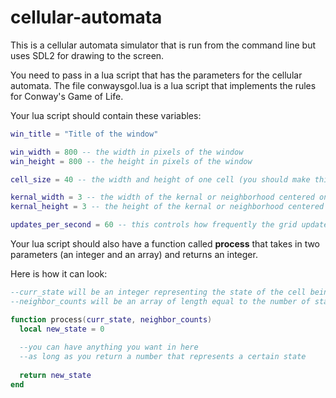 # cellular-automata

This is a cellular automata simulator that is run from the command line but uses SDL2 for drawing to the screen.

You need to pass in a lua script that has the parameters for the cellular automata. The file conwaysgol.lua is a lua script that implements the rules for Conway's Game of Life.

Your lua script should contain these variables:
```lua
win_title = "Title of the window"

win_width = 800 -- the width in pixels of the window
win_height = 800 -- the height in pixels of the window

cell_size = 40 -- the width and height of one cell (you should make this a divisor of both win_width and win_height otherwise you will get a funky looking grid)

kernal_width = 3 -- the width of the kernal or neighborhood centered on the current cell
kernal_height = 3 -- the height of the kernal or neighborhood centered on the current cell

updates_per_second = 60 -- this controls how frequently the grid updates
```
Your lua script should also have a function called **process** that takes in two parameters (an integer and an array) and returns an integer.

Here is how it can look:
```lua
--curr_state will be an integer representing the state of the cell being processed
--neighbor_counts will be an array of length equal to the number of states and each index will contain the number of neighbors of the current cell that have that state

function process(curr_state, neighbor_counts)
  local new_state = 0
  
  --you can have anything you want in here
  --as long as you return a number that represents a certain state 
  
  return new_state
end
```

